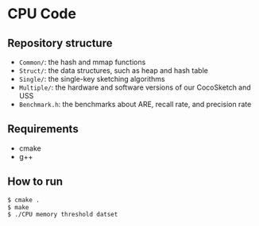 CPU Code
============

Repository structure
--------------------
*  `Common/`: the hash and mmap functions
*  `Struct/`: the data structures, such as heap and hash table
*  `Single/`: the single-key sketching algorithms
*  `Multiple/`: the hardware and software versions of our CocoSketch and USS
*  `Benchmark.h`: the benchmarks about ARE, recall rate, and precision rate

Requirements
-------
- cmake
- g++

How to run
-------
```bash
$ cmake .
$ make
$ ./CPU memory threshold datset